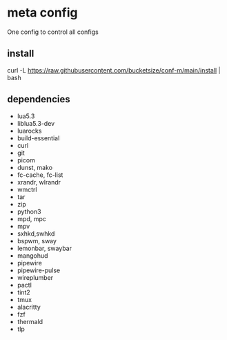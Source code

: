 # meta config
One config to control all configs

## install
curl -L https://raw.githubusercontent.com/bucketsize/conf-m/main/install | bash

## dependencies
- lua5.3
- liblua5.3-dev
- luarocks
- build-essential
- curl
- git
- picom
- dunst, mako
- fc-cache, fc-list
- xrandr, wlrandr
- wmctrl
- tar
- zip
- python3
- mpd, mpc
- mpv
- sxhkd,swhkd
- bspwm, sway
- lemonbar, swaybar
- mangohud
- pipewire
- pipewire-pulse
- wireplumber
- pactl
- tint2
- tmux
- alacritty
- fzf
- thermald
- tlp


